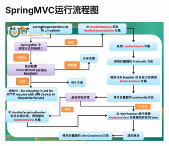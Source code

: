 # SpringMVC运行流程图
![无法加载图片](https://github.com/Ywfy/Learning-summary-for-SpringMVC/blob/master/springmvc%E8%BF%90%E8%A1%8C%E6%B5%81%E7%A8%8B.PNG)<br>
